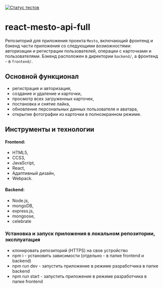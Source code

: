[![Статус тестов](../../actions/workflows/tests.yml/badge.svg)](../../actions/workflows/tests.yml)

# react-mesto-api-full
Репозиторий для приложения проекта `Mesto`, включающий фронтенд и бэкенд части приложения со следующими возможностями: авторизации и регистрации пользователей, операции с карточками и пользователями. Бэкенд расположен в директории `backend/`, а фронтенд - в `frontend/`. 

## Основной функционал
- регистрация и авторизация,
- создание и удаление и карточки,
- просмотр всех загруженных карточек,
- постановка и снятие лайка,
- обновление персональных данных пользователя и аватара,
- открытие фотографии из карточки в полноэкранном режиме.

## Инструменты и технологии
#### Frontend:
- HTML5,
- CCS3,
- JavaScript,
- React,
- Адаптивный дизайн,
- Webpack.
#### Backend:
- Node.js,
- mongoDB,
- express.js,
- mongoose,
- celebrate

### Установка и запуск приложения в локальном репозитории, эксплуатация
- клонировать репозиторий (HTTPS) на свое устройство
- npm i - установить зависимости (отдельно - в папке frontend и backend)
- npm run dev - запустить приложение в режиме разработчика в папке backend
- npm run start - запустить приложение в режиме разработчика в папке frontend

